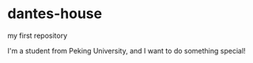 # dantes-house
my first repository

I'm a student from Peking University, and I want to do something special!
